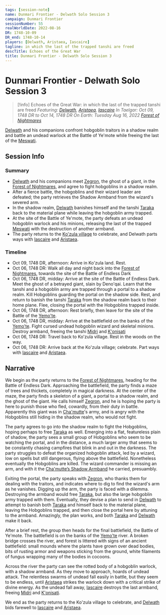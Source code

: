```yaml
---
tags: [session-note]
name: Dunmari Frontier - Delwath Solo Session 3
campaign: Dunmari Frontier
sessionNumber: 55
realWorldDate: 2022-08-16
DR: 1748-10-09
DR_end: 1748-10-14
players: [Delwath, Aristaea, Iascaire]
tagline: in which the last of the trapped tanshi are freed
descTitle: Echoes of the Great War
title: Dunmari Frontier - Delwath Solo Session 3
---
```

# Dunmari Frontier - Delwath Solo Session 3

>[!info] Echoes of the Great War: in which the last of the trapped tanshi are freed
> *Featuring: [Delwath](<../../../people/pcs/dunmar-fellowship/delwath.md>), [Aristaea](<../../../people/pcs/dunmar-fellowship/guests/aristaea.md>), [Iascaire](<../../../people/pcs/dunmar-fellowship/guests/iascaire.md>)*
> *In Taelgar: Oct 09, 1748 DR to Oct 14, 1748 DR*
> *On Earth: Tuesday Aug 16, 2022*
> *[Forest of Nightmares](<../../../gazetteer/far-north/forest-of-nightmares.md>)*

[Delwath](<../../../people/pcs/dunmar-fellowship/delwath.md>) and his companions confront hobgoblin traitors in a shadow realm and battle an undead warlock at the Battle of Ye'mote while freeing the last of the [Meswati](<../../../cosmology/gods/tanshi/meswati/meswati.md>).

## Session Info
### Summary
- [Delwath](<../../../people/pcs/dunmar-fellowship/delwath.md>) and his companions meet [Zegron](<../../../people/historical-figures/zegron.md>), the ghost of a giant, in the [Forest of Nightmares](<../../../gazetteer/far-north/forest-of-nightmares.md>), and agree to fight hobgoblins  in a shadow realm.
- After a fierce battle, the hobgoblins and their wizard leader are defeated; the party retrieves the Shadow Armband from the wizard's severed arm.
- In the shadow realm, [Delwath](<../../../people/pcs/dunmar-fellowship/delwath.md>) banishes himself and the tanshi [Taraka](<../../../cosmology/gods/tanshi/meswati/taraka.md>) back to the material plane while leaving the hobgoblin army trapped.
- At the site of the Battle of Ye'mote, the party defeats an undead hobgoblin warlock and his minions, releasing the last of the trapped [Meswati](<../../../cosmology/gods/tanshi/meswati/meswati.md>) with the destruction of another armband.
- The party returns to the [Ko'zula village](<../../../gazetteer/far-north/ko-zula-village.md>) to celebrate, and Delwath parts ways with [Iascaire](<../../../people/pcs/dunmar-fellowship/guests/iascaire.md>) and [Aristaea](<../../../people/pcs/dunmar-fellowship/guests/aristaea.md>).

### Timeline
- Oct 09, 1748 DR, afternoon: Arrive in Ko'zula land. Rest.
- Oct 06, 1748 DR:  Walk all day and night back into the [Forest of Nightmares](<../../../gazetteer/far-north/forest-of-nightmares.md>), towards the site of the Battle of Endless Dark
- Oct 06, 1748 DR, midday: Arrive at the site of the Battle of Endless Dark. Meet the ghost of a betrayed giant, slain by Deno'qai. Learn that the tanshi and a hobgoblin army are trapped through a portal to a shadow realm. Kill Hobgoblins guarding the portal on the shadow side. Rest, and return to banish the tanshi [Taraka](<../../../cosmology/gods/tanshi/meswati/taraka.md>) from the shadow realm back to their home plane. Flee, closing the portal with the Hobgoblins trapped inside. 
- Oct 06, 1748 DR, afternoon: Rest briefly, then leave for the site of the Battle of the [Yemo'te](<../../../gazetteer/far-north/yemo-te.md>). 
- Oct 06, 1748 DR, midday: Arrive at the battlefield on the banks of the [Yemo'te](<../../../gazetteer/far-north/yemo-te.md>). Fight cursed undead hobgoblin wizard and skeletal minions. Destroy armband, freeing the tanshi [Midri](<../../../cosmology/gods/tanshi/meswati/midri.md>) and [K'onisati](<../../../cosmology/gods/tanshi/meswati/k-onisati.md>)
- Oct 06, 1748 DR: Travel back to Ko'zula village. Rest in the woods on the way.
- Oct 06, 1748 DR: Arrive back at the Ko'zula village; celebrate. Part ways with [Iascaire](<../../../people/pcs/dunmar-fellowship/guests/iascaire.md>) and [Aristaea](<../../../people/pcs/dunmar-fellowship/guests/aristaea.md>). 


## Narrative
We begin as the party returns to the [Forest of Nightmares](<../../../gazetteer/far-north/forest-of-nightmares.md>), heading for the Battle of Endless Dark. Approaching the battlefield, the party finds a maze of trees and thickets, completely in magical darkness. At the center of the maze, the party finds a skeleton of a giant, a portal to a shadow realm, and the ghost of the giant. He calls himself [Zegron](<../../../people/historical-figures/zegron.md>), and he is hoping the party is here to punish those who fled, cowardly, from their duty in battle. Apparently this giant was in [Cha'mutte](<../../../people/extraplanar-powers/cha-mutte.md>)'s army, and is angry with the Hobgoblins still hiding in the shadow realm, who would not fight. 

The party agrees to go into the shadow realm to fight the Hobgoblins, hoping perhaps to free [Taraka](<../../../cosmology/gods/tanshi/meswati/taraka.md>) as well. Emerging into a flat, featureless plain of shadow, the party sees a small group of Hobgoblins who seem to be watching the portal, and in the distance, a much larger army that seems to be constantly chasing campfires that blink in and out in the darkness. The party struggles to defeat the organized hobgoblin attack, led by a wizard, low on spells but still dangerous, flying above the battlefield. Nonetheless eventually the Hobgoblins are killed. The wizard commander is missing an arm, and with it the [Cha'mutte’s Shadow Armband](<../treasure/cha-muttes-shadow-armband.md>) he carried, presuambly. 

Exiting the portal, the party speaks with [Zegron](<../../../people/historical-figures/zegron.md>), who thanks them for dealing with the traitors, and indicates where to dig to find the wizard's arm as he vanishes. Digging up the arm, the party is faced with a dilemma. Destroying the armband would free [Taraka](<../../../cosmology/gods/tanshi/meswati/taraka.md>), but also the large hobgoblin army trapped with them. Eventually, they devise a plan to send in [Delwath](<../../../people/pcs/dunmar-fellowship/delwath.md>) to attempt to banish both [Taraka](<../../../cosmology/gods/tanshi/meswati/taraka.md>) and himself back to the material plane, leaving the Hobgoblins trapped, and then close the portal here by attuning to the armband. Amazingly, the plan works, and both [Taraka](<../../../cosmology/gods/tanshi/meswati/taraka.md>) and [Delwath](<../../../people/pcs/dunmar-fellowship/delwath.md>) make it back.

After a brief rest, the group then heads for the final battlefield, the Battle of Ye'mote. The battlefield is on the banks of the [Yemo'te](<../../../gazetteer/far-north/yemo-te.md>) river. A broken bridge crosses the river, and forest is littered with signs of an ancient battlefield: small mounds where the plants have grown over dead bodies, bits of rusting armor and weapons sticking from the ground, white filaments of fungus wrapping many of the bodies in cocoons. 

Across the river the party can see the rotted body of a hobgoblin warlock, with a shadow armband. As they move to approach, hoards of undead attack. The relentless swarms of undead fall easily in battle, but they seem to be endless, until [Aristaea](<../../../people/pcs/dunmar-fellowship/guests/aristaea.md>) strikes the warlock down with a critical strike of divine energy. As the undead fall away, [Iascaire](<../../../people/pcs/dunmar-fellowship/guests/iascaire.md>) destroys the last armband, freeing [Midri](<../../../cosmology/gods/tanshi/meswati/midri.md>) and [K'onisati](<../../../cosmology/gods/tanshi/meswati/k-onisati.md>). 

We end as the party returns to the Ko'zula village to celebrate, and [Delwath](<../../../people/pcs/dunmar-fellowship/delwath.md>) bids farewell to [Iascaire](<../../../people/pcs/dunmar-fellowship/guests/iascaire.md>) and [Aristaea](<../../../people/pcs/dunmar-fellowship/guests/aristaea.md>). 
